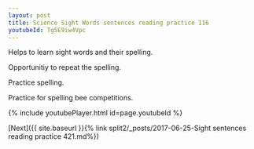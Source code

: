 ```yaml
---
layout: post
title: Science Sight Words sentences reading practice 116
youtubeId: Tg5E9iw4Vpc
---
```

 
 
Helps to learn sight words and their spelling.

Opportunitiy to repeat the spelling. 

Practice spelling. 
 
Practice for spelling bee competitions. 
 
{% include youtubePlayer.html id=page.youtubeId %}
 
 

[Next]({{ site.baseurl }}{% link  split2/_posts/2017-06-25-Sight sentences reading practice 421.md%})
 
